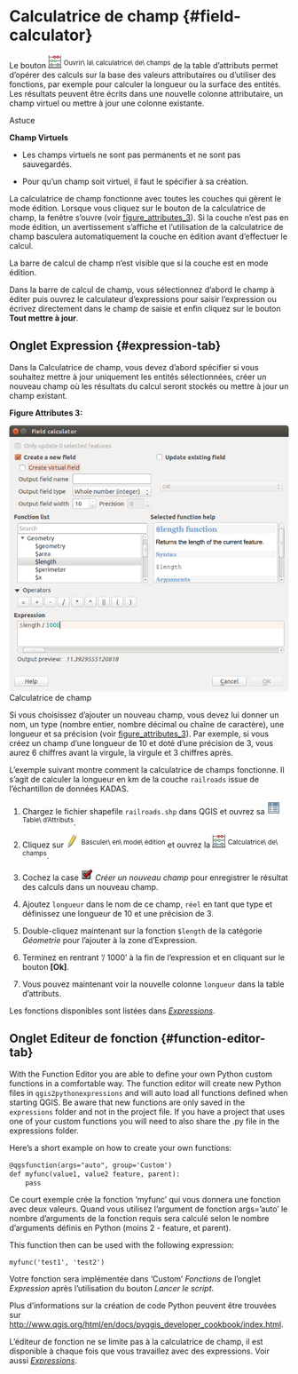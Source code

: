 # Calculatrice de champ {#field-calculator}

Le bouton <a href="../../images/mActionCalculateField.png" class="reference internal"><img src="../../images/mActionCalculateField.png" alt="mActionCalculateField" /></a> <sup>Ouvrir\\ la\\ calculatrice\\ de\\ champs</sup> de la table d’attributs permet d’opérer des calculs sur la base des valeurs attributaires ou d’utiliser des fonctions, par exemple pour calculer la longueur ou la surface des entités. Les résultats peuvent être écrits dans une nouvelle colonne attributaire, un champ virtuel ou mettre à jour une colonne existante.

Astuce

**Champ Virtuels**

-   Les champs virtuels ne sont pas permanents et ne sont pas sauvegardés.

-   Pour qu’un champ soit virtuel, il faut le spécifier à sa création.

La calculatrice de champ fonctionne avec toutes les couches qui gèrent le mode édition. Lorsque vous cliquez sur le bouton de la calculatrice de champ, la fenêtre s’ouvre (voir <a href="#figure-attributes-3" class="reference internal">figure_attributes_3</a>). Si la couche n’est pas en mode édition, un avertissement s’affiche et l’utilisation de la calculatrice de champ basculera automatiquement la couche en édition avant d’effectuer le calcul.

La barre de calcul de champ n’est visible que si la couche est en mode édition.

Dans la barre de calcul de champ, vous sélectionnez d’abord le champ à éditer puis ouvrez le calculateur d’expressions pour saisir l’expression ou écrivez directement dans le champ de saisie et enfin cliquez sur le bouton **Tout mettre à jour**.

## Onglet Expression {#expression-tab}

Dans la Calculatrice de champ, vous devez d’abord spécifier si vous souhaitez mettre à jour uniquement les entités sélectionnées, créer un nouveau champ où les résultats du calcul seront stockés ou mettre à jour un champ existant.

**Figure Attributes 3:**

![](../../images/fieldcalculator.png)
Calculatrice de champ 

Si vous choisissez d’ajouter un nouveau champ, vous devez lui donner un nom, un type (nombre entier, nombre décimal ou chaîne de caractère), une longueur et sa précision (voir <a href="#figure-attributes-3" class="reference internal">figure_attributes_3</a>). Par exemple, si vous créez un champ d’une longueur de 10 et doté d’une précision de 3, vous aurez 6 chiffres avant la virgule, la virgule et 3 chiffres après.

L’exemple suivant montre comment la calculatrice de champs fonctionne. Il s’agit de calculer la longueur en km de la couche `railroads` issue de l’échantillon de données KADAS.

1.  Chargez le fichier shapefile `railroads.shp` dans QGIS et ouvrez sa <a href="../../images/mActionOpenTable.png" class="reference internal"><img src="../../images/mActionOpenTable.png" alt="mActionOpenTable" /></a> <sup>Table\\ d’Attributs</sup>.

2.  Cliquez sur <a href="../../images/mActionToggleEditing.png" class="reference internal"><img src="../../images/mActionToggleEditing.png" alt="mActionToggleEditing" /></a> <sup>Basculer\\ en\\ mode\\ édition</sup> et ouvrez la <a href="../../images/mActionCalculateField.png" class="reference internal"><img src="../../images/mActionCalculateField.png" alt="mActionCalculateField" /></a> <sup>Calculatrice\\ de\\ champs</sup>.

3.  Cochez la case <a href="../../images/checkbox.png" class="reference internal"><img src="../../images/checkbox.png" alt="checkbox" /></a> *Créer un nouveau champ* pour enregistrer le résultat des calculs dans un nouveau champ.

4.  Ajoutez `longueur` dans le nom de ce champ, `réel` en tant que type et définissez une longueur de 10 et une précision de 3.

5.  Double-cliquez maintenant sur la fonction `$length` de la catégorie *Géometrie* pour l’ajouter à la zone d’Expression.

6.  Terminez en rentrant ‘/ 1000’ à la fin de l’expression et en cliquant sur le bouton **\[Ok\]**.

7.  Vous pouvez maintenant voir la nouvelle colonne `longueur` dans la table d’attributs.

Les fonctions disponibles sont listées dans <a href="expression.html#vector-expressions" class="reference internal"><em>Expressions</em></a>.

## Onglet Editeur de fonction {#function-editor-tab}

With the Function Editor you are able to define your own Python custom functions in a comfortable way. The function editor will create new Python files in `qgis2pythonexpressions` and will auto load all functions defined when starting QGIS. Be aware that new functions are only saved in the `expressions` folder and not in the project file. If you have a project that uses one of your custom functions you will need to also share the .py file in the expressions folder.

Here’s a short example on how to create your own functions:

    @qgsfunction(args="auto", group='Custom')
    def myfunc(value1, value2 feature, parent):
        pass

Ce court exemple crée la fonction ‘myfunc’ qui vous donnera une fonction avec deux valeurs. Quand vous utilisez l’argument de fonction args=’auto’ le nombre d’arguments de la fonction requis sera calculé selon le nombre d’arguments définis en Python (moins 2 - feature, et parent).

This function then can be used with the following expression:

    myfunc('test1', 'test2')

Votre fonction sera implémentée dans ‘Custom’ *Fonctions* de l’onglet *Expression* après l’utilisation du bouton *Lancer le script*.

Plus d’informations sur la création de code Python peuvent être trouvées sur <a href="http://www.qgis.org/html/en/docs/pyqgis_developer_cookbook/index.html" class="uri" class="reference external">http://www.qgis.org/html/en/docs/pyqgis_developer_cookbook/index.html</a>.

L’éditeur de fonction ne se limite pas à la calculatrice de champ, il est disponible à chaque fois que vous travaillez avec des expressions. Voir aussi <a href="expression.html#vector-expressions" class="reference internal"><em>Expressions</em></a>.




